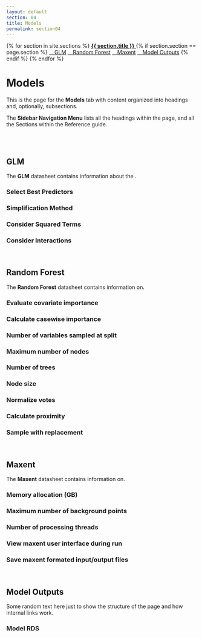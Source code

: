 ```yaml
---
layout: default
section: 04
title: Models
permalink: section04
---
```



<!--- Sidebar Navigation Menu --->
<div class="sidenav">
    {% for section in site.sections %}
        <a href="{{site.baseurl}}{{ section.url }}"> <b>{{ section.title }}</b> </a>
        {% if section.section == page.section %}
            <a href="#heading01"> &emsp;GLM</a>
            <a href="#heading02"> &emsp;Random Forest</a>
            <a href="#heading03"> &emsp;Maxent</a>
            <a href="#heading04"> &emsp;Model Outputs</a>
        {% endif %}
    {% endfor %}
</div>

# **Models**

This is the page for the **Models** tab with content organized into headings and, optionally, subsections.

The **Sidebar Navigation Menu** lists all the headings within the page, and all the Sections within the Reference guide. 

<br>
<br>

<p id="heading01"> <h2>GLM</h2> </p>

The **GLM** datasheet contains information about the .

### Select Best Predictors

### Simplification Method

### Consider Squared Terms

### Consider Interactions

<br>

<p id="heading02"> <h2>Random Forest</h2> </p>

The **Random Forest** datasheet contains information on.

### Evaluate covariate importance

### Calculate casewise importance

### Number of variables sampled at split

### Maximum number of nodes

### Number of trees

### Node size

### Normalize votes

### Calculate proximity

### Sample with replacement


<br>
<p id="heading03"> <h2>Maxent</h2> </p>

The **Maxent** datasheet contains information on.

### Memory allocation (GB)

### Maximum number of background points

### Number of processing threads

### View maxent user interface during run

### Save maxent formated input/output files

<br>

<p id="heading04"> <h2>Model Outputs</h2> </p>

Some random text here just to show the structure of the page and how internal links work.

### Model RDS

<br>

